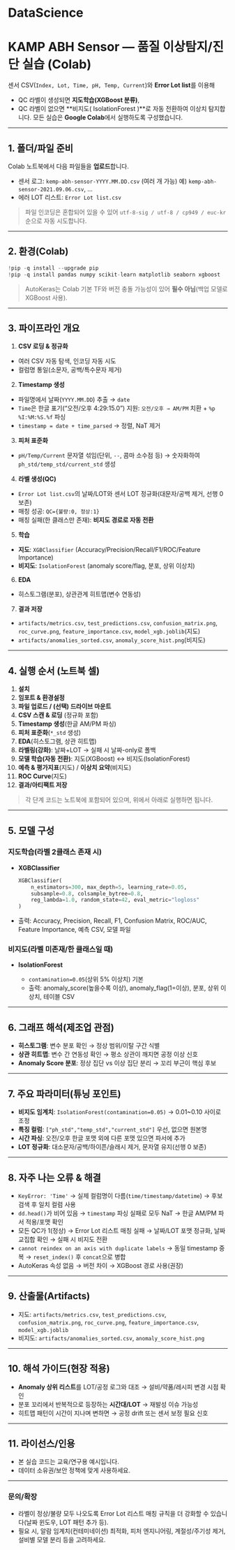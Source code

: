 # DataScience
# KAMP ABH Sensor — 품질 이상탐지/진단 실습 (Colab)

센서 CSV(`Index, Lot, Time, pH, Temp, Current`)와 **Error Lot list**를 이용해

* QC 라벨이 생성되면 **지도학습(XGBoost 분류)**,
* QC 라벨이 없으면 **비지도( IsolationForest )**로 자동 전환하여 이상치 탐지합니다.
  모든 실습은 **Google Colab**에서 실행하도록 구성했습니다.

---

## 1. 폴더/파일 준비

Colab 노트북에서 다음 파일들을 **업로드**합니다.

* 센서 로그:
  `kemp-abh-sensor-YYYY.MM.DD.csv` (여러 개 가능)
  예) `kemp-abh-sensor-2021.09.06.csv`, …
* 에러 LOT 리스트:
  `Error Lot list.csv`

> 파일 인코딩은 혼합되어 있을 수 있어 `utf-8-sig / utf-8 / cp949 / euc-kr` 순으로 자동 시도합니다.

---

## 2. 환경(Colab)

```python
!pip -q install --upgrade pip
!pip -q install pandas numpy scikit-learn matplotlib seaborn xgboost
```

> AutoKeras는 Colab 기본 TF와 버전 충돌 가능성이 있어 **필수 아님**(백업 모델로 XGBoost 사용).

---

## 3. 파이프라인 개요

1. **CSV 로딩 & 정규화**

* 여러 CSV 자동 탐색, 인코딩 자동 시도
* 컬럼명 통일(소문자, 공백/특수문자 제거)

2. **Timestamp 생성**

* 파일명에서 날짜(`YYYY.MM.DD`) 추출 → `date`
* `Time`은 한글 표기(“오전/오후 4:29:15.0”) 지원: `오전/오후 → AM/PM` 치환 + `%p %I:%M:%S.%f` 파싱
* `timestamp = date + time_parsed` → 정렬, NaT 제거

3. **피처 표준화**

* `pH/Temp/Current` 문자열 섞임(단위, `--`, 콤마 소수점 등) → 숫자화하여 `ph_std/temp_std/current_std` 생성

4. **라벨 생성(QC)**

* `Error Lot list.csv`의 날짜/LOT와 센서 LOT 정규화(대문자/공백 제거, 선행 0 보존)
* 매칭 성공: `QC={불량:0, 정상:1}`
* 매칭 실패(한 클래스만 존재): **비지도 경로로 자동 전환**

5. **학습**

* **지도**: `XGBClassifier` (Accuracy/Precision/Recall/F1/ROC/Feature Importance)
* **비지도**: `IsolationForest` (anomaly score/flag, 분포, 상위 이상치)

6. **EDA**

* 히스토그램(분포), 상관관계 히트맵(변수 연동성)

7. **결과 저장**

* `artifacts/metrics.csv`, `test_predictions.csv`, `confusion_matrix.png`, `roc_curve.png`,
  `feature_importance.csv`, `model_xgb.joblib`(지도)
* `artifacts/anomalies_sorted.csv`, `anomaly_score_hist.png`(비지도)

---

## 4. 실행 순서 (노트북 셀)

1. **설치**
2. **임포트 & 환경설정**
3. **파일 업로드 / (선택) 드라이브 마운트**
4. **CSV 스캔 & 로딩** (정규화 포함)
5. **Timestamp 생성**(한글 AM/PM 파싱)
6. **피처 표준화**(`*_std` 생성)
7. **EDA**(히스토그램, 상관 히트맵)
8. **라벨링(강화)**: 날짜+LOT → 실패 시 날짜-only로 폴백
9. **모델 학습(자동 전환)**: 지도(XGBoost) ↔ 비지도(IsolationForest)
10. **예측 & 평가지표**(지도) / **이상치 요약**(비지도)
11. **ROC Curve**(지도)
12. **결과/아티팩트 저장**

> 각 단계 코드는 노트북에 포함되어 있으며, 위에서 아래로 실행하면 됩니다.

---

## 5. 모델 구성

### 지도학습(라벨 2클래스 존재 시)

* **XGBClassifier**

  ```python
  XGBClassifier(
      n_estimators=300, max_depth=5, learning_rate=0.05,
      subsample=0.8, colsample_bytree=0.8,
      reg_lambda=1.0, random_state=42, eval_metric="logloss"
  )
  ```
* 출력: Accuracy, Precision, Recall, F1, Confusion Matrix, ROC/AUC, Feature Importance, 예측 CSV, 모델 파일

### 비지도(라벨 미존재/한 클래스일 때)

* **IsolationForest**

  * `contamination=0.05`(상위 5% 이상치) 기본
  * 출력: anomaly_score(높을수록 이상), anomaly_flag(1=이상), 분포, 상위 이상치, 테이블 CSV

---

## 6. 그래프 해석(제조업 관점)

* **히스토그램**: 변수 분포 확인 → 정상 범위/이탈 구간 식별
* **상관 히트맵**: 변수 간 연동성 확인 → 평소 상관이 깨지면 공정 이상 신호
* **Anomaly Score 분포**: 정상 집단 vs 이상 집단 분리 → 꼬리 부근이 핵심 후보

---

## 7. 주요 파라미터(튜닝 포인트)

* **비지도 임계치**: `IsolationForest(contamination=0.05)` → 0.01~0.10 사이로 조정
* **특징 컬럼**: `["ph_std","temp_std","current_std"]` 우선, 없으면 원본명
* **시간 파싱**: 오전/오후 한글 포맷 외에 다른 포맷 있으면 파서에 추가
* **LOT 정규화**: 대소문자/공백/하이픈/슬래시 제거, 문자열 유지(선행 0 보존)

---

## 8. 자주 나는 오류 & 해결

* `KeyError: 'Time'`
  → 실제 컬럼명이 다름(`time/timestamp/datetime`) → 후보 검색 후 일치 컬럼 사용
* `dd.head()`가 비어 있음
  → `timestamp` 파싱 실패로 모두 NaT → 한글 AM/PM 파서 적용/포맷 확인
* 모든 QC가 1(정상)
  → Error Lot 리스트 매칭 실패 → 날짜/LOT 포맷 정규화, 날짜 교집합 확인 → 실패 시 비지도 전환
* `cannot reindex on an axis with duplicate labels`
  → 동일 timestamp 중복 → `reset_index()` 후 `concat`으로 병합
* AutoKeras 속성 없음
  → 버전 차이 → XGBoost 경로 사용(권장)

---

## 9. 산출물(Artifacts)

* 지도:
  `artifacts/metrics.csv`, `test_predictions.csv`, `confusion_matrix.png`, `roc_curve.png`,
  `feature_importance.csv`, `model_xgb.joblib`
* 비지도:
  `artifacts/anomalies_sorted.csv`, `anomaly_score_hist.png`

---

## 10. 해석 가이드(현장 적용)

* **Anomaly 상위 리스트**를 LOT/공정 로그와 대조 → 설비/약품/레시피 변경 시점 확인
* 분포 꼬리에서 반복적으로 등장하는 **시간대/LOT** → 재발성 이슈 가능성
* 히트맵 패턴이 시간이 지나며 변하면 → 공정 drift 또는 센서 보정 필요 신호

---

## 11. 라이선스/인용

* 본 실습 코드는 교육/연구용 예시입니다.
* 데이터 소유권/보안 정책에 맞게 사용하세요.

---

### 문의/확장

* 라벨이 정상/불량 모두 나오도록 Error Lot 리스트 매칭 규칙을 더 강화할 수 있습니다(날짜 윈도우, LOT 패턴 추가 등).
* 필요 시, 알람 임계치(컨테미네이션) 최적화, 피처 엔지니어링, 계절성/주기성 제거, 설비별 모델 분리 등을 고려하세요.

